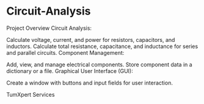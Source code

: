 # Circuit-Analysis

Project Overview
Circuit Analysis:

Calculate voltage, current, and power for resistors, capacitors, and inductors.
Calculate total resistance, capacitance, and inductance for series and parallel circuits.
Component Management:

Add, view, and manage electrical components.
Store component data in a dictionary or a file.
Graphical User Interface (GUI):

Create a window with buttons and input fields for user interaction.

TumXpert Services